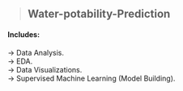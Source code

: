 > ## Water-potability-Prediction

#### Includes:
  → Data Analysis.<br/>
  → EDA.<br/>
  → Data Visualizations.<br/>
  → Supervised Machine Learning (Model Building).
